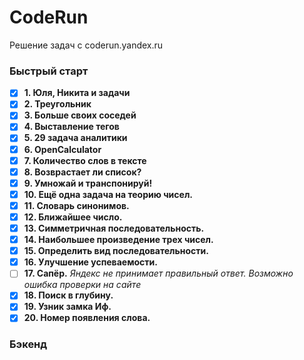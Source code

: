 # CodeRun
Решение задач с coderun.yandex.ru

### Быстрый старт
- [x] **1. Юля, Никита и задачи**
- [x] **2. Треугольник**
- [x] **3. Больше своих соседей**
- [x] **4. Выставление тегов**
- [x] **5. 29 задача аналитики**
- [x] **6. OpenCalculator**
- [x] **7. Количество слов в тексте**
- [x] **8. Возврастает ли список?**
- [x] **9. Умножай и транспонируй!**
- [x] **10. Ещё одна задача на теорию чисел.**
- [x] **11. Словарь синонимов.**
- [x] **12. Ближайшее число.**
- [x] **13. Симметричная последовательность.**
- [x] **14. Наибольшее произведение трех чисел.**
- [x] **15. Определить вид последовательности.**
- [x] **16. Улучшение успеваемости.**
- [ ] **17. Сапёр.** *Яндекс не принимает правильный ответ. Возможно ошибка проверки на сайте*
- [x] **18. Поиск в глубину.**
- [x] **19. Узник замка Иф.**
- [x] **20. Номер появления слова.**

### Бэкенд